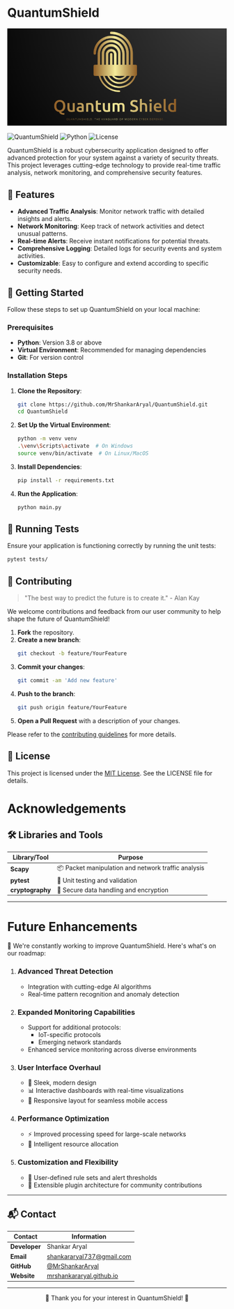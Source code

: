 # QuantumShield
<img title="a title" alt="Alt text" src="img/quntaimg.png">

![QuantumShield](https://img.shields.io/badge/QuantumShield-Active-brightgreen) ![Python](https://img.shields.io/badge/Python-3.8%2B-blue) ![License](https://img.shields.io/badge/License-MIT-yellow)

QuantumShield is a robust cybersecurity application designed to offer advanced protection for your system against a variety of security threats. This project leverages cutting-edge technology to provide real-time traffic analysis, network monitoring, and comprehensive security features.

## 🌟 Features

- **Advanced Traffic Analysis**: Monitor network traffic with detailed insights and alerts.
- **Network Monitoring**: Keep track of network activities and detect unusual patterns.
- **Real-time Alerts**: Receive instant notifications for potential threats.
- **Comprehensive Logging**: Detailed logs for security events and system activities.
- **Customizable**: Easy to configure and extend according to specific security needs.

## 🚀 Getting Started

Follow these steps to set up QuantumShield on your local machine:

### Prerequisites

- **Python**: Version 3.8 or above
- **Virtual Environment**: Recommended for managing dependencies
- **Git**: For version control

### Installation Steps

1. **Clone the Repository**:
    ```bash
    git clone https://github.com/MrShankarAryal/QuantumShield.git
    cd QuantumShield
    ```

2. **Set Up the Virtual Environment**:
    ```bash
    python -m venv venv
    .\venv\Scripts\activate  # On Windows
    source venv/bin/activate  # On Linux/MacOS
    ```

3. **Install Dependencies**:
    ```bash
    pip install -r requirements.txt
    ```

4. **Run the Application**:
    ```bash
    python main.py
    ```

## 🧪 Running Tests

Ensure your application is functioning correctly by running the unit tests:
```bash
pytest tests/
```

## 🤝 Contributing
> "The best way to predict the future is to create it." - Alan Kay

We welcome contributions and feedback from our user community to help shape the future of QuantumShield!


1. **Fork** the repository.
2. **Create a new branch**:
    ```bash
    git checkout -b feature/YourFeature
    ```
3. **Commit your changes**:
    ```bash
    git commit -am 'Add new feature'
    ```
4. **Push to the branch**:
    ```bash
    git push origin feature/YourFeature
    ```
5. **Open a Pull Request** with a description of your changes.

Please refer to the [contributing guidelines](CONTRIBUTING.md) for more details.

## 📜 License

This project is licensed under the [MIT License](LICENSE). See the LICENSE file for details.
# Acknowledgements

## 🛠️ Libraries and Tools

| Library/Tool | Purpose |
|--------------|---------|
| **Scapy** | 📦 Packet manipulation and network traffic analysis |
| **pytest** | 🧪 Unit testing and validation |
| **cryptography** | 🔐 Secure data handling and encryption |

---

# Future Enhancements

🚀 We're constantly working to improve QuantumShield. Here's what's on our roadmap:

1. ### Advanced Threat Detection
   - Integration with cutting-edge AI algorithms
   - Real-time pattern recognition and anomaly detection

2. ### Expanded Monitoring Capabilities
   - Support for additional protocols:
     - IoT-specific protocols
     - Emerging network standards
   - Enhanced service monitoring across diverse environments

3. ### User Interface Overhaul
   - 🎨 Sleek, modern design
   - 📊 Interactive dashboards with real-time visualizations
   - 📱 Responsive layout for seamless mobile access

4. ### Performance Optimization
   - ⚡ Improved processing speed for large-scale networks
   - 🧠 Intelligent resource allocation

5. ### Customization and Flexibility
   - 🔧 User-defined rule sets and alert thresholds
   - 🔌 Extensible plugin architecture for community contributions

---



## 📬 Contact

<div align="center">

| Contact | Information |
|---------|-------------|
| **Developer** | Shankar Aryal |
| **Email** | [shankararyal737@gmail.com](mailto:shankararyal737@gmail.com) |
| **GitHub** | [@MrShankarAryal](https://github.com/MrShankarAryal) |
| **Website** | [mrshankararyal.github.io](https://mrshankararyal.github.io/portfolio/) |

</div>

---

<div align="center">

💖 Thank you for your interest in QuantumShield! 💖

</div>

